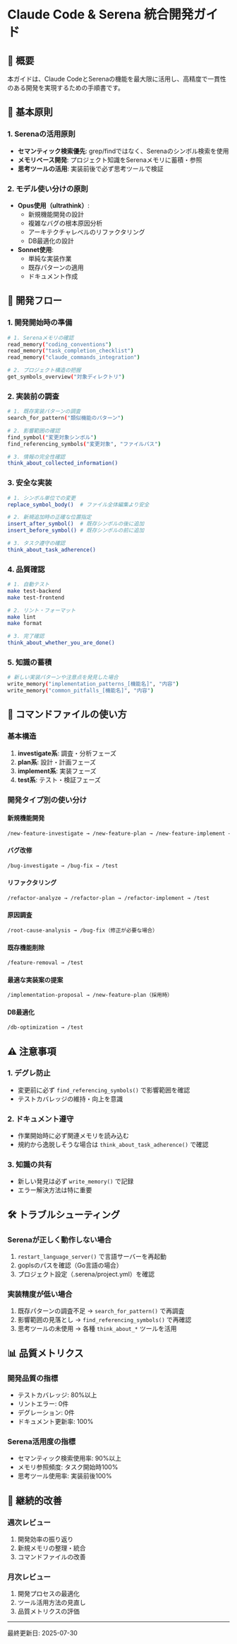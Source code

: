 # Claude Code & Serena 統合開発ガイド

## 📌 概要
本ガイドは、Claude CodeとSerenaの機能を最大限に活用し、高精度で一貫性のある開発を実現するための手順書です。

## 🎯 基本原則

### 1. Serenaの活用原則
- **セマンティック検索優先**: grep/findではなく、Serenaのシンボル検索を使用
- **メモリベース開発**: プロジェクト知識をSerenaメモリに蓄積・参照
- **思考ツールの活用**: 実装前後で必ず思考ツールで検証

### 2. モデル使い分けの原則
- **Opus使用（ultrathink）**: 
  - 新規機能開発の設計
  - 複雑なバグの根本原因分析
  - アーキテクチャレベルのリファクタリング
  - DB最適化の設計
- **Sonnet使用**: 
  - 単純な実装作業
  - 既存パターンの適用
  - ドキュメント作成

## 🔄 開発フロー

### 1. 開発開始時の準備
```bash
# 1. Serenaメモリの確認
read_memory("coding_conventions")
read_memory("task_completion_checklist")
read_memory("claude_commands_integration")

# 2. プロジェクト構造の把握
get_symbols_overview("対象ディレクトリ")
```

### 2. 実装前の調査
```bash
# 1. 既存実装パターンの調査
search_for_pattern("類似機能のパターン")

# 2. 影響範囲の確認
find_symbol("変更対象シンボル")
find_referencing_symbols("変更対象", "ファイルパス")

# 3. 情報の完全性確認
think_about_collected_information()
```

### 3. 安全な実装
```bash
# 1. シンボル単位での変更
replace_symbol_body()  # ファイル全体編集より安全

# 2. 新規追加時の正確な位置指定
insert_after_symbol()  # 既存シンボルの後に追加
insert_before_symbol() # 既存シンボルの前に追加

# 3. タスク遵守の確認
think_about_task_adherence()
```

### 4. 品質確認
```bash
# 1. 自動テスト
make test-backend
make test-frontend

# 2. リント・フォーマット
make lint
make format

# 3. 完了確認
think_about_whether_you_are_done()
```

### 5. 知識の蓄積
```bash
# 新しい実装パターンや注意点を発見した場合
write_memory("implementation_patterns_[機能名]", "内容")
write_memory("common_pitfalls_[機能名]", "内容")
```

## 📁 コマンドファイルの使い方

### 基本構造
1. **investigate系**: 調査・分析フェーズ
2. **plan系**: 設計・計画フェーズ
3. **implement系**: 実装フェーズ
4. **test系**: テスト・検証フェーズ

### 開発タイプ別の使い分け

#### 新規機能開発
```bash
/new-feature-investigate → /new-feature-plan → /new-feature-implement → /test
```

#### バグ改修
```bash
/bug-investigate → /bug-fix → /test
```

#### リファクタリング
```bash
/refactor-analyze → /refactor-plan → /refactor-implement → /test
```

#### 原因調査
```bash
/root-cause-analysis → /bug-fix（修正が必要な場合）
```

#### 既存機能削除
```bash
/feature-removal → /test
```

#### 最適な実装案の提案
```bash
/implementation-proposal → /new-feature-plan（採用時）
```

#### DB最適化
```bash
/db-optimization → /test
```

## ⚠️ 注意事項

### 1. デグレ防止
- 変更前に必ず `find_referencing_symbols()` で影響範囲を確認
- テストカバレッジの維持・向上を意識

### 2. ドキュメント遵守
- 作業開始時に必ず関連メモリを読み込む
- 規約から逸脱しそうな場合は `think_about_task_adherence()` で確認

### 3. 知識の共有
- 新しい発見は必ず `write_memory()` で記録
- エラー解決方法は特に重要

## 🛠️ トラブルシューティング

### Serenaが正しく動作しない場合
1. `restart_language_server()` で言語サーバーを再起動
2. goplsのパスを確認（Go言語の場合）
3. プロジェクト設定（.serena/project.yml）を確認

### 実装精度が低い場合
1. 既存パターンの調査不足 → `search_for_pattern()` で再調査
2. 影響範囲の見落とし → `find_referencing_symbols()` で再確認
3. 思考ツールの未使用 → 各種 `think_about_*` ツールを活用

## 📊 品質メトリクス

### 開発品質の指標
- テストカバレッジ: 80%以上
- リントエラー: 0件
- デグレーション: 0件
- ドキュメント更新率: 100%

### Serena活用度の指標
- セマンティック検索使用率: 90%以上
- メモリ参照頻度: タスク開始時100%
- 思考ツール使用率: 実装前後100%

## 🚀 継続的改善

### 週次レビュー
1. 開発効率の振り返り
2. 新規メモリの整理・統合
3. コマンドファイルの改善

### 月次レビュー
1. 開発プロセスの最適化
2. ツール活用方法の見直し
3. 品質メトリクスの評価

---

最終更新日: 2025-07-30